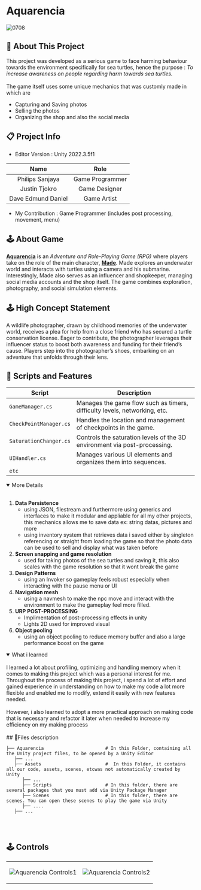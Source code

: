 <h1>Aquarencia</h1>

![0708](https://github.com/Gramonesk/Aquarencia/assets/154248035/a1bfb4f8-25b0-4f2d-b076-3702cf897b18)

## 🔴 About This Project
  This project was developed as a serious game to face harming behaviour towards the environment specifically for sea turtles, hence the purpose : *To increase awareness on people regarding harm towards sea turtles.* </br></br> The game itself uses some unique mechanics that was customly made in which are 
* Capturing and Saving photos
* Selling the photos
* Organizing the shop and also the social media


## 📋 Project Info 
* Editor Version : Unity 2022.3.5f1
  
|**Name**| **Role** |
|:---:|:---:|
| Philips Sanjaya | Game Programmer | 
| Justin Tjokro | Game Designer |
| Dave Edmund Daniel| Game Artist | 

* My Contribution : Game Programmer (includes post processing, movement, menu)

## 🕹️ About Game
<u><b>Aquarencia</b></u> is an <i>Adventure and Role-Playing Game (RPG)</i> where players take on the role of the main character, <u><b>Made</b></u>. Made explores an underwater world and interacts with turtles using a camera and his submarine. Interestingly, Made also serves as an influencer and shopkeeper, managing social media accounts and the shop itself. The game combines exploration, photography, and social simulation elements.

## 🕹️ High Concept Statement
A wildlife photographer, drawn by childhood memories of the underwater world, receives a plea for help from a close friend who has secured a turtle conservation license. Eager to contribute, the photographer leverages their influencer status to boost both awareness and funding for their friend’s cause. Players step into the photographer’s shoes, embarking on an adventure that unfolds through their lens.

## 📜 Scripts and Features

|  Script       | Description                                                  |
| ------------------- | ------------------------------------------------------------ |
| `GameManager.cs` | Manages the game flow such as timers, difficulty levels, networking, etc. |
| `CheckPointManager.cs` | Handles the location and management of checkpoints in the game. |
| `SaturationChanger.cs`  | Controls the saturation levels of the 3D environment via post-processing. |
| `UIHandler.cs`  | Manages various UI elements and organizes them into sequences. |
| `etc`  | |

<details open>
  <summary>More Details</summary>
  <br>
  
1. **Data Persistence**
   - using JSON, filestream and furthermore using generics and interfaces to make it modular and appliable for all my other projects, this mechanics allows me to save data ex: string datas, pictures and more
   - using inventory system that retrieves data i saved either by singleton referencing or straight from loading the game so that the photo data can be used to sell and display what was taken before 
3. **Screen snapping and game resolution**
    - used for taking photos of the sea turtles and saving it, this also scales with the game resolution so that it wont break the game
4. **Design Patterns**
    - using an Invoker so gameplay feels robust especially when interacting with the pause menu or UI
5. **Navigation mesh**
    - using a navmesh to make the npc move and interact with the environment to make the gameplay feel more filled.
6. **URP POST-PROCESSING**
    -  Implimentation of post-processing effects in unity
    -  Lights 2D used for improved visual
7. **Object pooling**
   - using an object pooling to reduce memory buffer and also a large performance boost on the game
</details>


<details open>
  <summary>What i learned</summary>
  <br>
I learned a lot about profiling, optimizing and handling memory when it comes to making this project which was a personal interest for me. Throughout the process of making this project, i spend a lot of effort and gained experience in understanding on how to make my code a lot more flexible and enabled me to modify, extend it easily with new features needed.
</br></br>
 However, i also learned to adopt a more practical approach on making code that is necessary and refactor it later when needed to increase my efficiency on my making process
</details>

<br>
## 📂Files description

```
├── Aquarencia                       # In this Folder, containing all the Unity project files, to be opened by a Unity Editor
   ├── ...
   ├── Assets                        #  In this Folder, it contains all our code, assets, scenes, etcwas not automatically created by Unity
      ├── ...
      ├── Scripts                    # In this folder, there are several packages that you must add via Unity Package Manager
      ├── Scenes                     # In this folder, there are scenes. You can open these scenes to play the game via Unity
      ├── ....
   ├── ...
      
```
<br>

## 🕹️ Controls
<table width ="100%">
  <td> 
    
![Aquarencia Controls1](https://github.com/user-attachments/assets/63c78467-7f67-418b-8088-4257111cdd26)
    
  </td>
  <td> 
    
![Aquarencia Controls2](https://github.com/user-attachments/assets/e24c1d35-0a8d-4f6e-84d4-890c7d6552f7)
    
  </td>
</table>
